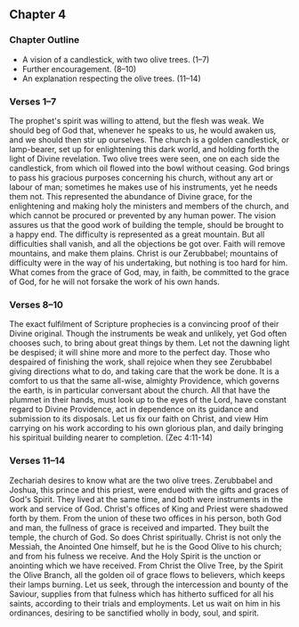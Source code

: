 ## Chapter 4

### Chapter Outline

- A vision of a candlestick, with two olive trees. (1–7)
- Further encouragement. (8–10)
- An explanation respecting the olive trees. (11–14)

### Verses 1–7

The prophet's spirit was willing to attend, but the flesh was weak. We should beg of God that, whenever he speaks to us, he would awaken us, and we should then stir up ourselves. The church is a golden candlestick, or lamp-bearer, set up for enlightening this dark world, and holding forth the light of Divine revelation. Two olive trees were seen, one on each side the candlestick, from which oil flowed into the bowl without ceasing. God brings to pass his gracious purposes concerning his church, without any art or labour of man; sometimes he makes use of his instruments, yet he needs them not. This represented the abundance of Divine grace, for the enlightening and making holy the ministers and members of the church, and which cannot be procured or prevented by any human power. The vision assures us that the good work of building the temple, should be brought to a happy end. The difficulty is represented as a great mountain. But all difficulties shall vanish, and all the objections be got over. Faith will remove mountains, and make them plains. Christ is our Zerubbabel; mountains of difficulty were in the way of his undertaking, but nothing is too hard for him. What comes from the grace of God, may, in faith, be committed to the grace of God, for he will not forsake the work of his own hands.

### Verses 8–10

The exact fulfilment of Scripture prophecies is a convincing proof of their Divine original. Though the instruments be weak and unlikely, yet God often chooses such, to bring about great things by them. Let not the dawning light be despised; it will shine more and more to the perfect day. Those who despaired of finishing the work, shall rejoice when they see Zerubbabel giving directions what to do, and taking care that the work be done. It is a comfort to us that the same all-wise, almighty Providence, which governs the earth, is in particular conversant about the church. All that have the plummet in their hands, must look up to the eyes of the Lord, have constant regard to Divine Providence, act in dependence on its guidance and submission to its disposals. Let us fix our faith on Christ, and view Him carrying on his work according to his own glorious plan, and daily bringing his spiritual building nearer to completion. (Zec 4:11-14)

### Verses 11–14

Zechariah desires to know what are the two olive trees. Zerubbabel and Joshua, this prince and this priest, were endued with the gifts and graces of God's Spirit. They lived at the same time, and both were instruments in the work and service of God. Christ's offices of King and Priest were shadowed forth by them. From the union of these two offices in his person, both God and man, the fullness of grace is received and imparted. They built the temple, the church of God. So does Christ spiritually. Christ is not only the Messiah, the Anointed One himself, but he is the Good Olive to his church; and from his fulness we receive. And the Holy Spirit is the unction or anointing which we have received. From Christ the Olive Tree, by the Spirit the Olive Branch, all the golden oil of grace flows to believers, which keeps their lamps burning. Let us seek, through the intercession and bounty of the Saviour, supplies from that fulness which has hitherto sufficed for all his saints, according to their trials and employments. Let us wait on him in his ordinances, desiring to be sanctified wholly in body, soul, and spirit.


